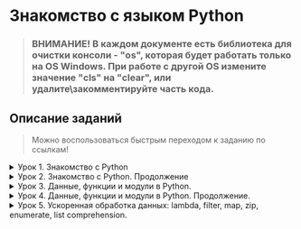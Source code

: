 # Знакомство с языком Python

> ### **ВНИМАНИЕ!** В каждом документе есть библиотека для очистки консоли - **"os"**, которая будет работать только на **OS Windows**. При работе с другой OS измените значение **"cls"** на **"clear"**, или удалите\закомментируйте часть кода.

## Описание заданий
>Можно воспользоваться быстрым переходом к заданию по ссылкам!
<details>
<summary>Урок 1. Знакомство с Python</summary>

---

* [**001_Day_of_the_week**](https://github.com/Minscript/Python_Homework/blob/master/Lesson_1/001_Day_of_the_week.py) - Напишите программу, которая принимает на вход цифру, обозначающую день недели, и проверяет, является ли этот день выходным.

* [**002_Morgan**](https://github.com/Minscript/Python_Homework/blob/master/Lesson_1/002_Morgan.py) - Напишите программу для. проверки истинности утверждения ¬(X ⋁ Y ⋁ Z) = ¬X ⋀ ¬Y ⋀ ¬Z для всех значений предикат.

* [**003_Number_of_the_quarter_plane**](https://github.com/Minscript/Python_Homework/blob/master/Lesson_1/003_Number_of_the_quarter_plane.py) - Напишите программу, которая принимает на вход координаты точки (X и Y), причём X ≠ 0 и Y ≠ 0 и выдаёт номер четверти плоскости, в которой находится эта точка (или на какой оси она находится).

* [**004_Show_the_range**](https://github.com/Minscript/Python_Homework/blob/master/Lesson_1/004_Show_the_range.py) - Напишите программу, которая по заданному номеру четверти, показывает диапазон возможных координат точек в этой четверти (x и y).

* [**005_Distance_in_2D**](https://github.com/Minscript/Python_Homework/blob/master/Lesson_1/005_Distance_in_2D.py) - Напишите программу, которая принимает на вход координаты двух точек и находит расстояние между ними в 2D пространстве.
</details>

<details>
<summary>Урок 2. Знакомство с Python. Продолжение</summary>

---

* [**001_Sum_of_digits**](https://github.com/Minscript/Python_Homework/blob/master/Lesson_2/001_Sum_of_digits.py) - Напишите программу, которая принимает на вход вещественное число и показывает сумму его цифр.

* [**002_Product_from_1_to_N**](https://github.com/Minscript/Python_Homework/blob/master/Lesson_2/002_Product_from_1_to_N.py) - Напишите программу, которая принимает на вход число N и выдает набор произведений чисел от 1 до N.

* [**003_A_sequence_of_N_numbers**](https://github.com/Minscript/Python_Homework/blob/master/Lesson_2/003_A_sequence_of_N_numbers.py) - Задайте список из n чисел последовательности 
(1+1/n)^n и выведите на экран их сумму, округлённую до трёх знаков после точки.

* [**004_N_product_from_a_to_b**](https://github.com/Minscript/Python_Homework/blob/master/Lesson_2/004_N_product_from_a_to_b.py) - Задайте список из N элементов, заполненных числами из промежутка [-N, N]. Найдите произведение элементов на позициях a и b. Значения N, a и b вводит пользователь с клавиатуры.

* [**005_Shuffling_the_list**](https://github.com/Minscript/Python_Homework/blob/master/Lesson_2/005_Shuffling_the_list.py) - Реализуйте алгоритм перемешивания списка.
</details>

<details>
<summary>Урок 3. Данные, функции и модули в Python.</summary>

---

* [**001_Amount_in_odd_positions**](https://github.com/Minscript/Python_Homework/blob/master/Lesson_3/001_Amount_in_odd_positions.py) - Задайте список из нескольких чисел. Напишите программу, которая найдёт сумму элементов списка, стоящих на нечётной позиции.

* [**002_Product_of_pairs_of_numbers**](https://github.com/Minscript/Python_Homework/blob/master/Lesson_3/002_Product_of_pairs_of_numbers.py) - Напишите программу, которая найдёт произведение пар чисел списка. Парой считаем первый и последний элемент, второй и предпоследний и т.д.

* [**003_Difference_in_fractions**](https://github.com/Minscript/Python_Homework/blob/master/Lesson_3/003_Difference_in_fractions.py) - Задайте список из вещественных чисел. Напишите программу, которая найдёт разницу между максимальным и минимальным значением дробной части элементов.

* [**004_Decimal_to_binary**](https://github.com/Minscript/Python_Homework/blob/master/Lesson_3/004_Decimal_to_binary.py) - Напишите программу, которая будет преобразовывать десятичное число в двоичное.

* [**005_Fibonacci**](https://github.com/Minscript/Python_Homework/blob/master/Lesson_3/005_Fibonacci.py) - Задайте число. Составьте список чисел Фибоначчи, в том числе для отрицательных индексов.
</details>
<details>
<summary>Урок 4. Данные, функции и модули в Python. Продолжение.</summary>

---

* [**001_Pi_to_d**](https://github.com/Minscript/Python_Homework/blob/master/Lesson_4/001_Pi_to_d.py) - Вычислить число π c заданной точностью d.

* [**002_Prime_factors_number**](https://github.com/Minscript/Python_Homework/blob/master/Lesson_4/002_Prime_factors_number.py) - Задайте натуральное число N. Напишите программу, которая составит список простых множителей числа N.

* [**003_Hate_repeat**](https://github.com/Minscript/Python_Homework/blob/master/Lesson_4/003_Hate_repeat.py) - Задайте последовательность чисел. Напишите программу, которая выведет список неповторяющихся элементов исходной последовательности.

* [**004_Polynomial_degree_k**](https://github.com/Minscript/Python_Homework/blob/master/Lesson_4/Task_004/004_Polynomial_degree_k.py) - Задана натуральная степень k. Сформировать случайным образом список коэффициентов (значения от 0 до 100) многочлена и записать в файл многочлен степени k.

* [**005_Sum_polynominal**](https://github.com/Minscript/Python_Homework/blob/master/Lesson_4/Task_005/005_Sum_polynominal.py) - Даны два файла, в каждом из которых находится запись многочлена. Задача - сформировать файл, содержащий сумму многочленов. Коэффициенты могут быть как положительными, так и отрицательными. Степени многочленов могут отличаться.
</details>
<details>
<summary>Урок 5. Ускоренная обработка данных: lambda, filter, map, zip, enumerate, list comprehension.</summary>

---
>🎮 Запуск игры осуществляется через **main.py**

* [**001_Del_word**](https://github.com/Minscript/Python_Homework/blob/master/Lesson_5/001_Del_word.py) - Напишите программу, удаляющую из текста все слова, содержащие "абв".

* [**002_Prime_factors_number**](https://github.com/Minscript/Python_Homework/blob/master/Lesson_5/Taks_002/002_Candy_Game/main.py) - Создайте программу для игры с конфетами человек против человека.

Условие задачи: На столе лежит 2021 конфета. Играют два игрока делая ход друг после друга. Первый ход определяется жеребьёвкой. За один ход можно забрать не более чем 28 конфет. Все конфеты оппонента достаются сделавшему последний ход. Сколько конфет нужно взять первому игроку, чтобы забрать все конфеты у своего конкурента?

a) Добавьте игру против бота

b) Подумайте как наделить бота "интеллектом"

* [**003_Tic_Tac_Toe**](https://github.com/Minscript/Python_Homework/blob/master/Lesson_5/Task_003/003_Tic_Tac_Toe/Main.py) - Создайте программу для игры в "Крестики-нолики".
>⚠ Требуется [Colorama](https://github.com/tartley/colorama)

* [**004_RLE_algorithm**](https://github.com/Minscript/Python_Homework/blob/master/Lesson_5/004_RLE_algorithm.py) - Задана натуральная степень k. Сформировать случайным образом список коэффициентов (значения от 0 до 100) многочлена и записать в файл многочлен степени k.

* **Задание 5\* - ⚠ Не выполнено** - Дан список чисел. Создайте список, в который попадают числа, описываемые возрастающую последовательность. Порядок элементов менять нельзя.
</details>